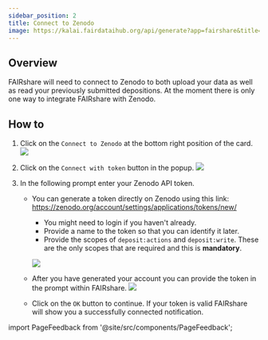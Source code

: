 ```yaml
---
sidebar_position: 2
title: Connect to Zenodo
image: https://kalai.fairdataihub.org/api/generate?app=fairshare&title=Connect%20to%20Zenodo&description=Manage%20Accounts&org=fairdataihub
---
```


## Overview

FAIRshare will need to connect to Zenodo to both upload your data as well as read your previously submitted depositions. At the moment there is only one way to integrate FAIRshare with Zenodo.

## How to

1. Click on the `Connect to Zenodo` at the bottom right position of the card.
   ![](./images/zenodo-step1.png)
2. Click on the `Connect with token` button in the popup.
   ![](./images/zenodo-step2.png)
3. In the following prompt enter your Zenodo API token.

   - You can generate a token directly on Zenodo using this link: https://zenodo.org/account/settings/applications/tokens/new/

     - You might need to login if you haven't already.
     - Provide a name to the token so that you can identify it later.
     - Provide the scopes of `deposit:actions` and `deposit:write`. These are the only scopes that are required and this is **mandatory**.

     ![](./images/zenodo-step3.png)

   - After you have generated your account you can provide the token in the prompt within FAIRshare.
     ![](./images/zenodo-step4.png)

   - Click on the `OK` button to continue. If your token is valid FAIRshare will show you a successfully connected notification.

import PageFeedback from '@site/src/components/PageFeedback';

<PageFeedback />
